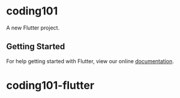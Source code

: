 # coding101

A new Flutter project.

## Getting Started

For help getting started with Flutter, view our online
[documentation](https://flutter.io/).
# coding101-flutter
